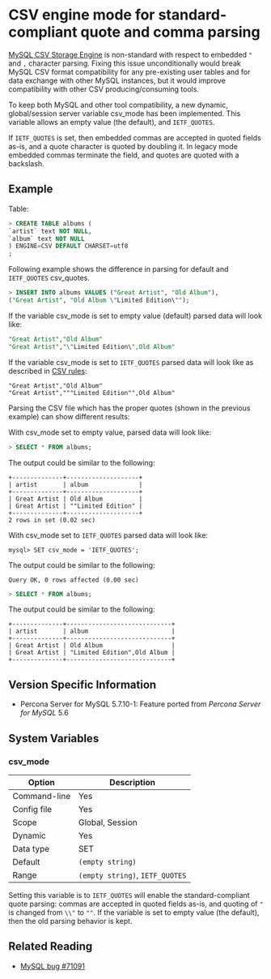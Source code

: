 # CSV engine mode for standard-compliant quote and comma parsing

[MySQL CSV Storage Engine](https://dev.mysql.com/doc/refman/5.7/en/csv-storage-engine.html) is non-standard with respect to embedded `"` and `,` character parsing. Fixing this issue unconditionally would break MySQL CSV format compatibility for any pre-existing user tables and for data exchange with other MySQL instances, but it would improve compatibility with other CSV producing/consuming tools.

To keep both MySQL and other tool compatibility, a new dynamic, global/session server variable csv_mode has been implemented. This variable allows an empty value (the default), and `IETF_QUOTES`.

If `IETF_QUOTES` is set, then embedded commas are accepted in quoted fields as-is, and a quote character is quoted by doubling it. In legacy mode embedded commas terminate the field, and quotes are quoted with a backslash.

## Example

Table:

```sql
> CREATE TABLE albums (
`artist` text NOT NULL,
`album` text NOT NULL
) ENGINE=CSV DEFAULT CHARSET=utf8
;
```

Following example shows the difference in parsing for default and `IETF_QUOTES` csv_quotes.

```sql
> INSERT INTO albums VALUES ("Great Artist", "Old Album"),
("Great Artist", "Old Album \"Limited Edition\"");
```

If the variable csv_mode is set to empty value (default) parsed data will look like:

```sql
"Great Artist","Old Album"
"Great Artist","\"Limited Edition\",Old Album"
```

If the variable csv_mode is set to `IETF_QUOTES` parsed data will look like as described in [CSV rules](http://en.wikipedia.org/wiki/Comma-separated_values#Basic_rules_and_examples):

```text
"Great Artist","Old Album"
"Great Artist","""Limited Edition"",Old Album"
```

Parsing the CSV file which has the proper quotes (shown in the previous example) can show different results:

With csv_mode set to empty value, parsed data will look like:

```sql
> SELECT * FROM albums;
```
The output could be similar to the following:

```text
+--------------+--------------------+
| artist       | album              |
+--------------+--------------------+
| Great Artist | Old Album          |
| Great Artist | ""Limited Edition" |
+--------------+--------------------+
2 rows in set (0.02 sec)
```

With csv_mode set to `IETF_QUOTES` parsed data will look like:

```
mysql> SET csv_mode = 'IETF_QUOTES';
```
The output could be similar to the following:

```text
Query OK, 0 rows affected (0.00 sec)
```

```sql
> SELECT * FROM albums;
```
The output could be similar to the following:

```text
+--------------+-----------------------------+
| artist       | album                       |
+--------------+-----------------------------+
| Great Artist | Old Album                   |
| Great Artist | "Limited Edition",Old Album |
+--------------+-----------------------------+
```

## Version Specific Information

* Percona Server for MySQL 5.7.10-1: Feature ported from *Percona Server for MySQL* 5.6

## System Variables

### <a id="csv-mode" /> csv_mode

| Option       | Description                     |
|--------------|---------------------------------|
| Command-line | Yes                             |
| Config file  | Yes                             |
| Scope        | Global, Session                 |
| Dynamic      | Yes                             |
| Data type    | SET                             |
| Default      | `(empty string)`                |
| Range        | `(empty string)`, `IETF_QUOTES` |

Setting this variable is to `IETF_QUOTES` will enable the standard-compliant quote parsing: commas are accepted in quoted fields as-is, and quoting of `"` is changed from `\\"` to `""`. If the variable is set to empty value (the default), then the old parsing behavior is kept.

## Related Reading

* [MySQL bug #71091](https://bugs.mysql.com/bug.php?id=71091)
